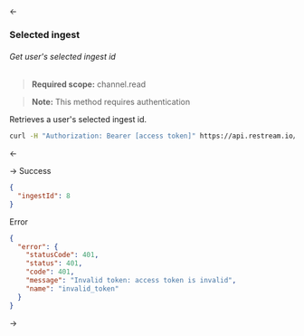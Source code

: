 <-
### <a name="selected-ingest"></a>Selected ingest

###### Get user's selected ingest id

> <span class="info" /> **Required scope:** channel.read

> <span class="warning" /> **Note:** This method requires authentication

Retrieves a user's selected ingest id.

~~~bash
curl -H "Authorization: Bearer [access token]" https://api.restream.io/v2/user/ingest
~~~
<-

->
Success
  ~~~json
  {
    "ingestId": 8
  }
  ~~~
  Error
  ~~~json
  {
    "error": {
      "statusCode": 401,
      "status": 401,
      "code": 401,
      "message": "Invalid token: access token is invalid",
      "name": "invalid_token"
    }
  }
  ~~~

->
